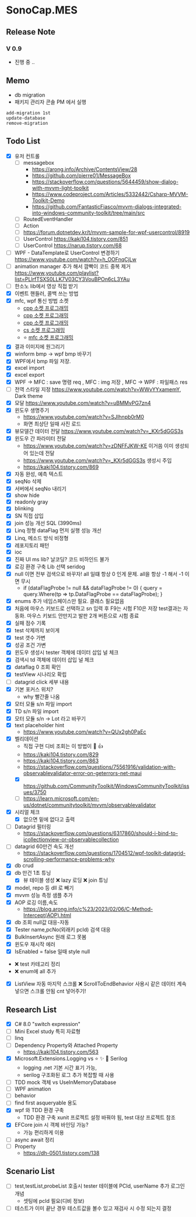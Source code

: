 # SonoCap.MES

## Release Note
### V 0.9
- 진행 중 ..

## Memo
- db migration
- 패키지 관리자 콘솔 PM 에서 실행
```
add-migration 1st
update-database
remove-migration
```

## Todo List
- [X] 유저 컨트롤
	- [ ] messagebox
		- https://arong.info/Archive/ContentsView/28
		- https://github.com/pierre01/MessageBox
		- https://stackoverflow.com/questions/5644459/show-dialog-with-mvvm-light-toolkit
		- https://www.codeproject.com/Articles/5332442/Csharp-MVVM-Toolkit-Demo
		- https://github.com/FantasticFiasco/mvvm-dialogs-integrated-into-windows-community-toolkit/tree/main/src
	- [ ] RoutedEventHandler
	- [ ] Action
	- [ ] https://forum.dotnetdev.kr/t/mvvm-sample-for-wpf-usercontrol/8919
	- [ ] UserControl https://kaki104.tistory.com/851
	- [ ] UserControl https://narup.tistory.com/68
- [ ] WPF - DataTemplate로 UserControl 변경하기 https://www.youtube.com/watch?v=h_OOFnqCjLw
- [ ] animation manager 추가 해서 깜빡이 코드 중복 제거 https://www.youtube.com/playlist?list=PLlrfTSXS0LLK7V03CY3VouBPOn6cL3YAu
- [ ] 한소노 lib에서 영상 직접 받기
- [X] 이벤트 핸들러, 콜백 쓰는 방법
- [X] mfc, wpf 통신 방법 소켓
	- <a href="https://petra.tistory.com/613">cpp 소켓 프로그래밍</a>
	- <a href="https://learn.microsoft.com/ko-kr/windows/win32/winsock/finished-server-and-client-code">cpp 소켓 프로그래밍</a>
	- <a href="https://velog.io/@blanca/C-winsock2%EB%A5%BC-%EC%9D%B4%EC%9A%A9%ED%95%9C-%EC%86%8C%EC%BC%93-%ED%86%B5%EC%8B%A0-%EA%B5%AC%ED%98%84">cpp 소켓 프로그래밍</a>
	- <a href="https://www.youtube.com/playlist?list=PLlrfTSXS0LLL8dHVmURJiaf1ggZSFZV6u">cs 소켓 프로그래밍</a>
	- :star: <a href="https://zadd.tistory.com/32">mfc 소켓 프로그래밍</a>
- [X] 결과 이미지에 원그리기
- [X] winform bmp -> wpf bmp 바꾸기
- [X] WPF에서 bmp 파일 저장.
- [X] excel import
- [X] excel export
- [X] WPF -> MFC : save 명령 req , MFC : img 저장 , MFC -> WPF : 파일패스 res
- [ ] 전역 스타일 지정 https://www.youtube.com/watch?v=WWvYYxamemY, Dark theme
- [X] 모달 https://www.youtube.com/watch?v=uBMMvPG7zn4 
- [X] 윈도우 생명주기
	- https://www.youtube.com/watch?v=SJIhnpb0rM0
	- 화면 최상단 일때 사진 로드
- [X] 뷰모델간 데이터 전달 https://www.youtube.com/watch?v=_KXr5dGGS3s
- [X] 윈도우 간 파라미터 전달
	- https://www.youtube.com/watch?v=zDNFFJKW-KE 이거씀 이미 생성되어 있는데 전달
	- https://www.youtube.com/watch?v=_KXr5dGGS3s 생성시 주입
	- https://kaki104.tistory.com/869
- [X] 자동 완성, 예측 텍스트
- [X] seqNo 삭제
- [X] 서버에서 seqNo 내리기
- [X] show hide
- [X] readonly gray
- [X] blinking
- [X] SN 직접 삽입
- [X] join 성능 개선 SQL (3990ms)
- [X] Linq 정형 dataFlag 먼저 실행 성능 개선 
- [X] Linq, 메소드 방식 비정형
- [X] 레포지토리 패턴
- [X] ioc
- [X] 진짜 UI ms lib? 날코딩? 코드 비하인드 불가
- [X] 로깅 환경 구축 Lib 선택 seridog
- [X] null 이면 전부 검색으로 바꾸자! all 일떄 항상 0 인게 문제. all을 항상 -1 해서 -1 이면 무시
	- if (dataFlagProbe != null && dataFlagProbe != 0)
            {
                query = query.Where(tp => tp.DataFlagProbe == dataFlagProbe);
            }
- [X] enums 추가 네임스페이스만 필요. 클래스 필요없음
- [X] 처음에 마우스 키보드로 선택하고 sn 입력 후 F9는 시험 F10은 저장 test결과는 자동화. 마우스 키보드 안만지고 발판 2개 버튼으로 시험 종료
- [X] 실패 점수 기록
- [X] test 삭제까지 보이게
- [X] test 갯수 가변
- [X] 성공 조건 가변
- [X] 윈도우 생성시 tester 객체에 데이터 삽입 널 체크
- [X] 검색시 td 객체에 데이터 삽입 널 체크
- [X] dataflag 0 조회 확인
- [X] testView 시나리오 확립
- [ ] datagrid click 세부 내용
- [X] 기본 포커스 위치?
	- why 빨간줄 나옴
- [X] 모터 모듈 s/n 파일 import
- [X] TD s/n 파일 import
- [X] 모터 모듈 s/n -> Lot 라고 바꾸기
- [X] text placeholder hint
	- https://www.youtube.com/watch?v=QUx2gh0PaEc
- [X] 벨리데이션
	- 직접 구현 디비 조회는 이 방법이 :crown: :+1:
	- https://kaki104.tistory.com/829
	- https://kaki104.tistory.com/863
	- https://stackoverflow.com/questions/75561916/validation-with-observablevalidator-error-on-geterrors-net-maui
	- [X] https://github.com/CommunityToolkit/WindowsCommunityToolkit/issues/3750
	- [ ] https://learn.microsoft.com/en-us/dotnet/communitytoolkit/mvvm/observablevalidator
- [X] 시리얼 체크
	- [X] 없으면 밑에 없다고 출력
- [ ] Datagrid 필터링
	- https://stackoverflow.com/questions/6317860/should-i-bind-to-icollectionview-or-observablecollection
- [ ] datagrid 60만건 속도 개선
	- https://stackoverflow.com/questions/1704512/wpf-toolkit-datagrid-scrolling-performance-problems-why
- [X] db crud
- [X] db 만건 1초 튜닝
	- [X] 뷰 테이블 생성
	:x: lazy 로딩
	:x: join 튜닝
- [X] model, repo 등 dll 로 빼기
- [X] mvvm 성능 측정 샘플 추가
- [X] AOP 로깅 이름,속도
	- https://blog.arong.info/c%23/2023/02/06/C-Method-Intercept(AOP).html
- [X] db 조회 null값 대응-자동
- [X] Tester name,pcNo(외래키 pcId) 검색 대응
- [X] BulkInsertAsync 원래 로그 못봄
- [X] 윈도우 재시작 에러
- [X] IsEnabled = false 일때 style null
- :x: test 카테고리 정리
- :x: enum에 all 추가
- [X] ListView 자동 마지막 스크롤 
	:x: ScrollToEndBehavior 사용시 같은 데이터 계속 넣으면 스크롤 안됨 cnt 넣어주기!
## Research List
- [X] C# 8.0 "switch expression"
- [ ] Mini Excel study 특히 자료형
- [ ] linq
- [ ] Dependency Property와 Attached Property
	- https://kaki104.tistory.com/563
- [X] Microsoft.Extensions.Logging vs :star: :sparkles: :crown: Serilog
	- logging .net 기본 시간 표기 가능,
	- serilog 구조화된 로그 추가 복잡할 때 사용
- [ ] TDD mock 객체 vs UseInMemoryDatabase
- [ ] WPF animation
- [ ] behavior
- [ ] find first asqueryable 용도
- [X] wpf 와 TDD 환경 구축
	- TDD 환경 구축 xunit 프로젝트 설정 바꿔야 됨, test 대상 프로젝트 참조
- [X] EFCore join 시 객체 바인딩 가능?
	- 가능 편리하게 이용
- [ ] async await 정리
- [ ] Property 
	- https://dh-0501.tistory.com/138

## Scenario List
- [ ] test,testList,probeList 호출시 tester 테이블에 PCId, userName 추가 로그인 개념
	- 셋팅에 pcId 필요(디비 정보)
- [ ] 테스트가 이미 끝난 경우 테스트값을 볼수 있고 재검사 시 수정 되는지 결정